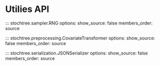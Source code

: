 # Utilies API

::: stochtree.sampler.RNG
    options:
        show_source: false
        members_order: source

::: stochtree.preprocessing.CovariateTransformer
    options:
        show_source: false
        members_order: source

::: stochtree.serialization.JSONSerializer
    options:
        show_source: false
        members_order: source
